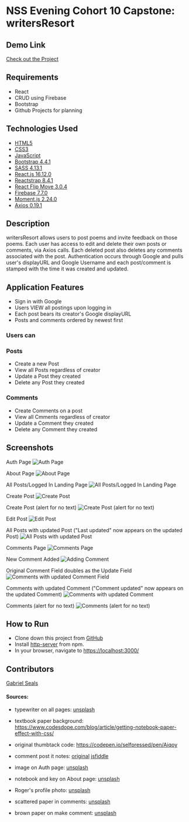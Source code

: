 # NSS Evening Cohort 10 Capstone: writersResort

## Demo Link

[Check out the Project](https://writersresort-97d54.firebaseapp.com/auth)

## Requirements

* React
* CRUD using Firebase
* Bootstrap
* Github Projects for planning

## Technologies Used

* [HTML5](https://html.spec.whatwg.org/multipage/)
* [CSS3](https://www.w3.org/Style/CSS/Overview.en.html)
* [JavaScript](https://www.javascript.com/)
* [Bootstrap 4.4.1](https://getbootstrap.com/)
* [SASS 4.13.1]()
* [React.js 16.12.0](https://reactjs.org/docs/create-a-new-react-app.html)
* [Reactstrap 8.4.1](https://reactstrap.github.io/)
* [React Flip Move 3.0.4](https://www.npmjs.com/package/react-flip-move)
* [Firebase 7.7.0](https://firebase.google.com/)
* [Moment.js 2.24.0](https://momentjs.com/)
* [Axios 0.19.1](https://www.npmjs.com/package/axios)

## Description

writersResort allows users to post poems and invite feedback on those poems. Each user has access to edit and delete their own posts or comments, via Axios calls. Each deleted post also deletes any comments associated with the post. Authentication occurs through Google and pulls user's displayURL and Google Username and each post/comment is stamped with the time it was created and updated.

## Application Features

* Sign in with Google
* Users VIEW all postings upon logging in
* Each post bears its creator's Google displayURL
* Posts and comments ordered by newest first

### Users can

### Posts
* Create a new Post
* View all Posts regardless of creator
* Update a Post they created
* Delete any Post they created

### Comments
* Create Comments on a post
* View all Cmments regardless of creator
* Update a Comment they created
* Delete any Comment they created

## Screenshots

Auth Page
![Auth Page](https://raw.githubusercontent.com/gseals/writersResort/master/screenshots/auth.png)

About Page
![About Page](https://raw.githubusercontent.com/gseals/writersResort/master/screenshots/about.png)

All Posts/Logged In Landing Page
![All Posts/Logged In Landing Page](https://raw.githubusercontent.com/gseals/writersResort/master/screenshots/AllPosts.png)

Create Post
![Create Post](https://raw.githubusercontent.com/gseals/writersResort/master/screenshots/CreatePost.png)

Create Post (alert for no text)
![Create Post (alert for no text)](https://raw.githubusercontent.com/gseals/writersResort/master/screenshots/CreatePostNoText.png)

Edit Post
![Edit Post](https://raw.githubusercontent.com/gseals/writersResort/master/screenshots/EditPost.png)

All Posts with updated Post ("Last updated" now appears on the updated Post)
![All Posts with updated Post](https://raw.githubusercontent.com/gseals/writersResort/master/screenshots/AllPostsUpdatedPost.png)

Comments Page
![Comments Page](https://raw.githubusercontent.com/gseals/writersResort/master/screenshots/CommentsPage.png)

New Comment Added
![Adding Comment](https://raw.githubusercontent.com/gseals/writersResort/master/screenshots/NewComment.png)

Original Comment Field doubles as the Update Field
![Comments with updated Comment Field](https://raw.githubusercontent.com/gseals/writersResort/master/screenshots/UpdateCommentTrigger.png)

Comments with updated Comment ("Comment updated" now appears on the updated Comment)
![Comments with updated Comment](https://raw.githubusercontent.com/gseals/writersResort/master/screenshots/UpdatedComment.png)

Comments (alert for no text)
![Comments (alert for no text)](https://raw.githubusercontent.com/gseals/writersResort/master/screenshots/CommentNoText.png)

## How to Run

* Clone down this project from [GitHub](https://github.com/gseals/writersResort)
* Install [http-server](https://www.npmjs.com/package/http-server) from npm.
* In your browser, navigate to [https://localhost:3000/](https://localhost:3000/)

## Contributors

[Gabriel Seals](https://github.com/gseals)

#### Sources:

* typewriter on all pages: [unsplash](https://unsplash.com/photos/0gkw_9fy0eQ)

* textbook paper background: https://www.codesdope.com/blog/article/getting-notebook-paper-effect-with-css/

* original thumbtack code: https://codepen.io/selfpressed/pen/Aiqoy

* comment post it notes: [original](http://creative-punch.net/2014/02/create-css3-post-it-note/) [jsfiddle](https://jsfiddle.net/doug99collins/8v02zj5k/)

* image on Auth page: [unsplash](https://unsplash.com/photos/HzTJMkjctKE)

* notebook and key on About page: [unsplash](https://unsplash.com/photos/o9KNLaITFYw)

* Roger's profile photo: [unsplash](https://unsplash.com/photos/9R-CH7PR150)

* scattered paper in comments: [unsplash](https://unsplash.com/photos/aJTiW00qqtI)

* brown paper on make comment: [unsplash](https://unsplash.com/photos/Y3vPEuNlf7w)